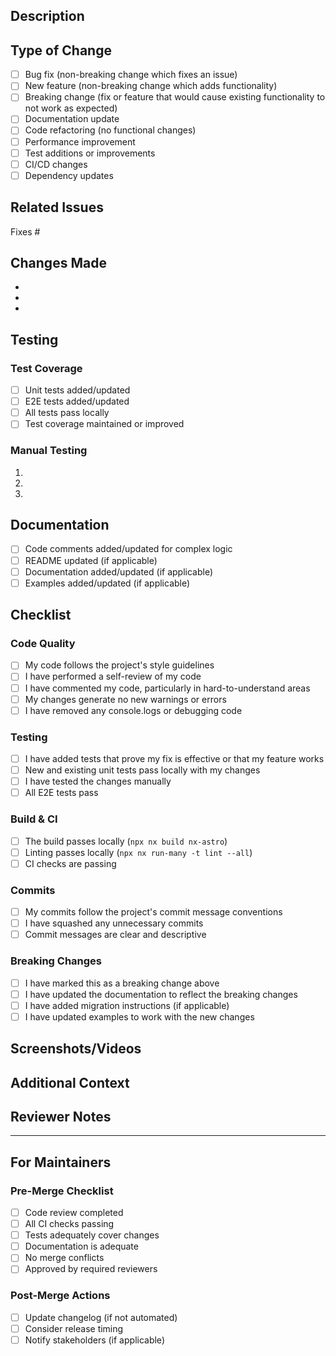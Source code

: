 ## Description

<!-- Provide a brief description of the changes in this PR -->

## Type of Change

<!-- Mark the relevant option with an 'x' -->

- [ ] Bug fix (non-breaking change which fixes an issue)
- [ ] New feature (non-breaking change which adds functionality)
- [ ] Breaking change (fix or feature that would cause existing functionality to not work as expected)
- [ ] Documentation update
- [ ] Code refactoring (no functional changes)
- [ ] Performance improvement
- [ ] Test additions or improvements
- [ ] CI/CD changes
- [ ] Dependency updates

## Related Issues

<!-- Link to related issues using: Fixes #123, Closes #456, Related to #789 -->

Fixes #

## Changes Made

<!-- List the specific changes made in this PR -->

-
-
-

## Testing

<!-- Describe the testing you've performed -->

### Test Coverage

- [ ] Unit tests added/updated
- [ ] E2E tests added/updated
- [ ] All tests pass locally
- [ ] Test coverage maintained or improved

### Manual Testing

<!-- Describe any manual testing performed -->

1.
2.
3.

## Documentation

- [ ] Code comments added/updated for complex logic
- [ ] README updated (if applicable)
- [ ] Documentation added/updated (if applicable)
- [ ] Examples added/updated (if applicable)

## Checklist

<!-- Ensure all items are completed before requesting review -->

### Code Quality

- [ ] My code follows the project's style guidelines
- [ ] I have performed a self-review of my code
- [ ] I have commented my code, particularly in hard-to-understand areas
- [ ] My changes generate no new warnings or errors
- [ ] I have removed any console.logs or debugging code

### Testing

- [ ] I have added tests that prove my fix is effective or that my feature works
- [ ] New and existing unit tests pass locally with my changes
- [ ] I have tested the changes manually
- [ ] All E2E tests pass

### Build & CI

- [ ] The build passes locally (`npx nx build nx-astro`)
- [ ] Linting passes locally (`npx nx run-many -t lint --all`)
- [ ] CI checks are passing

### Commits

- [ ] My commits follow the project's commit message conventions
- [ ] I have squashed any unnecessary commits
- [ ] Commit messages are clear and descriptive

### Breaking Changes

<!-- If this PR introduces breaking changes, complete the following -->

- [ ] I have marked this as a breaking change above
- [ ] I have updated the documentation to reflect the breaking changes
- [ ] I have added migration instructions (if applicable)
- [ ] I have updated examples to work with the new changes

## Screenshots/Videos

<!-- If applicable, add screenshots or videos demonstrating the changes -->

## Additional Context

<!-- Add any other context about the PR here -->

## Reviewer Notes

<!-- Add any specific notes for reviewers -->

---

## For Maintainers

<!-- Maintainers should complete this section before merging -->

### Pre-Merge Checklist

- [ ] Code review completed
- [ ] All CI checks passing
- [ ] Tests adequately cover changes
- [ ] Documentation is adequate
- [ ] No merge conflicts
- [ ] Approved by required reviewers

### Post-Merge Actions

- [ ] Update changelog (if not automated)
- [ ] Consider release timing
- [ ] Notify stakeholders (if applicable)
